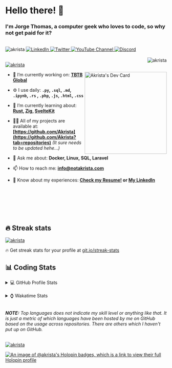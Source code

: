 # Hello there! 👋

### I'm Jorge Thomas, a computer geek who loves to code, so why not get paid for it?

</br>

<div align="left">
<img src="https://komarev.com/ghpvc/?username=akrista&label=Profile%20views&color=0e75b6&style=flat" alt="akrista" />
  <a href="https://www.linkedin.com/in/akrista/">
    <img
      src="https://img.shields.io/static/v1?logo=linkedin&style=flat&color=0072b1&label=LinkedIn&message=%E2%9B%B3"
      alt="LinkedIn"
    />
  </a>
  <a href="https://twitter.com/akristax">
    <img
      src="https://img.shields.io/badge/follow-%40akristax-1DA1F2?logo=twitter&style=flat&label=Twitter&color=0072b1&logoColor=ffffff"
      alt="Twitter"
    />
  </a>
    <a href="https://www.youtube.com/channel/UCXJa_ZGSEtalwFNbsupmjtg">
<img alt="YouTube Channel" src="https://img.shields.io/youtube/channel/subscribers/UCXJa_ZGSEtalwFNbsupmjtg?style=flat&color=0072b1&logoColor=ffffff&logo=youtube&label=Youtube">
  </a>
      <a href="https://discordapp.com/users/Akrista#1410">
<img alt="Discord" src="https://img.shields.io/discord/354241190947717120?style=flat&color=0072b1&logoColor=ffffff&logo=discord&label=Discord">
  </a>
<!--   <a href="https://www.threads.net/@notakrista"> -->
<!--     <img src="https://thread-count.vercel.app/thread-count/notakrista" alt="Akrista's Threads Account"> -->
<!-- </a> -->
  </br>
  </br>
  <a href="https://discordapp.com/users/Akrista#1410">
  <img align="right" src="https://lanyard.cnrad.dev/api/130525871277735937" alt="akrista" />
  </a>

  <p align="left">
  <a href="https://github.com/ryo-ma/github-profile-trophy">
  <img src="https://github-profile-trophy.vercel.app/?username=akrista&theme=gruvbox&no-bg=true&row=2&column=3&no-frame=true" alt="akrista" />
  </a>
  </p>

<!--   <a href="https://github.com/kittinan/spotify-github-profile" target="_blank"> -->
<!-- <img -->
<!--       width="256" -->
<!--       align="right" -->
<!--       src="https://spotify-github-profile.vercel.app/api/view?uid=21ca7hmfvx4lpeb37y7fs2vpq&cover_image=true&theme=default&show_offline=false&background_color=121212&interchange=false" -->
<!--       alt="Akrista's Spotify" -->
<!--     /> -->
<!-- </a> -->

<a href="https://app.daily.dev/akrista"><img src="https://api.daily.dev/devcards/v2/nQnOqdJn5BJngPoIsO4MP.png?type=default&r=hj6" width="256" align="right" alt="Akrista's Dev Card"/></a>

- 🔭 I’m currently working on: **[TBTB Global](https://tbtb.global/)**

- ⚙️ I use daily: **`.py`, `.sql`, `.md`, `.ipynb`, `.rs` , `.php`, `.js`, `.html`, `.css`**

- 🌱 I’m currently learning about: **[Rust](https://github.com/rust-lang/rust), [Zig](https://github.com/ziglang/zig), [SvelteKit](https://kit.svelte.dev/)**

- 👨‍💻 All of my projects are available at: **[https://github.com/Akrista](https://github.com/Akrista?tab=repositories)** _(It sure needs to be updated hehe...)_

- 💬 Ask me about: **Docker, Linux, SQL, Laravel**

- 📫 How to reach me: **info@notakrista.com**

- 📄 Know about my experiences: **[Check my Resume!](https://drive.google.com/file/d/1bDduXngJVVVsnUU1-Z36JSxIotYRIbOf/view?usp=drive_link) or [My LinkedIn](https://linkedin.com/in/akrista/)**

</br>
</br>
</br>
</br>
</br>

## 🔥 Streak stats

<a href="https://github.com/DenverCoder1/github-readme-streak-stats">
<img src="https://github-readme-streak-stats.herokuapp.com/?user=akrista&theme=gruvbox" alt="akrista" />
</a>

<p>🔥 Get streak stats for your profile at <a href="https://git.io/streak-stats">git.io/streak-stats</a></p>

## 📊 Coding Stats

<details>
<summary>💻 GitHub Profile Stats</summary>

</br>

<a href="https://github.com/anuraghazra/github-readme-stats">
<img src="https://github-readme-stats.vercel.app/api?username=akrista&show_icons=true&locale=en&theme=gruvbox" alt="Akrista's Github Stats" />
</a>

<a href="https://github.com/anuraghazra/github-readme-stats">
<img src="https://github-readme-stats.vercel.app/api/top-langs/?username=akrista&show_icons=true&locale=en&theme=gruvbox&layout=compact" alt="Most Used Languages" />
</a>

</details>

</br>

<details>
<summary>⌚ Wakatime Stats</summary>

</br>

<a href="https://github.com/anuraghazra/github-readme-stats">
<img src="https://github-readme-stats.vercel.app/api/wakatime?username=akrista&show_icons=true&locale=en&layout=compact&theme=gruvbox" alt="akrista" />
</a>

</br>

<!--START_SECTION:waka-->
![Code Time](http://img.shields.io/badge/Code%20Time-7%2C751%20hrs%2011%20mins-blue)

![Lines of code](https://img.shields.io/badge/From%20Hello%20World%20I%27ve%20Written-31.6%20million%20lines%20of%20code-blue)

**🐱 My GitHub Data** 

> 📦 466.3 kB Used in GitHub's Storage 
 > 
> 🏆 7 Contributions in the Year 2025
 > 
> 💼 Opted to Hire
 > 
> 📜 103 Public Repositories 
 > 
> 🔑 36 Private Repositories 
 > 
**I'm an Early 🐤** 

```text
🌞 Morning                2010 commits        █████░░░░░░░░░░░░░░░░░░░░   19.71 % 
🌆 Daytime                3711 commits        █████████░░░░░░░░░░░░░░░░   36.40 % 
🌃 Evening                4154 commits        ██████████░░░░░░░░░░░░░░░   40.74 % 
🌙 Night                  321 commits         █░░░░░░░░░░░░░░░░░░░░░░░░   03.15 % 
```
📅 **I'm Most Productive on Monday** 

```text
Monday                   2090 commits        █████░░░░░░░░░░░░░░░░░░░░   20.50 % 
Tuesday                  1546 commits        ████░░░░░░░░░░░░░░░░░░░░░   15.16 % 
Wednesday                1699 commits        ████░░░░░░░░░░░░░░░░░░░░░   16.66 % 
Thursday                 801 commits         ██░░░░░░░░░░░░░░░░░░░░░░░   07.86 % 
Friday                   1339 commits        ███░░░░░░░░░░░░░░░░░░░░░░   13.13 % 
Saturday                 847 commits         ██░░░░░░░░░░░░░░░░░░░░░░░   08.31 % 
Sunday                   1874 commits        █████░░░░░░░░░░░░░░░░░░░░   18.38 % 
```


📊 **This Week I Spent My Time On** 

```text
🕑︎ Time Zone: America/Caracas

💬 Programming Languages: 
Python                   14 hrs 10 mins      ██████████░░░░░░░░░░░░░░░   40.49 % 
SQL                      7 hrs 25 mins       █████░░░░░░░░░░░░░░░░░░░░   21.19 % 
Other                    6 hrs 48 mins       █████░░░░░░░░░░░░░░░░░░░░   19.44 % 
Lua                      3 hrs 53 mins       ███░░░░░░░░░░░░░░░░░░░░░░   11.10 % 
JSON                     1 hr 16 mins        █░░░░░░░░░░░░░░░░░░░░░░░░   03.65 % 

🔥 Editors: 
VS Code                  24 hrs 19 mins      █████████████████░░░░░░░░   69.44 % 
Excel                    6 hrs 19 mins       █████░░░░░░░░░░░░░░░░░░░░   18.08 % 
Neovim                   4 hrs 4 mins        ███░░░░░░░░░░░░░░░░░░░░░░   11.62 % 
Word                     17 mins             ░░░░░░░░░░░░░░░░░░░░░░░░░   00.85 % 

💻 Operating System: 
Windows                  32 hrs 18 mins      ███████████████████████░░   92.28 % 
Linux                    2 hrs 42 mins       ██░░░░░░░░░░░░░░░░░░░░░░░   07.72 % 
```

**I Mostly Code in JavaScript** 

```text
PHP                      9 repos             ███░░░░░░░░░░░░░░░░░░░░░░   13.64 % 
HTML                     4 repos             ██░░░░░░░░░░░░░░░░░░░░░░░   06.06 % 
Blade                    3 repos             █░░░░░░░░░░░░░░░░░░░░░░░░   04.55 % 
Rust                     3 repos             █░░░░░░░░░░░░░░░░░░░░░░░░   04.55 % 
TypeScript               2 repos             █░░░░░░░░░░░░░░░░░░░░░░░░   03.03 % 
```




 Last Updated on 05/05/2025 00:35:48 UTC
<!--END_SECTION:waka-->

**These Readme stats are generated using github action [awesome-readme-stats](https://github.com/anmol098/waka-readme-stats)**

</details>

</br>

_**NOTE:** Top languages does not indicate my skill level or anything like that. It is just a metric of which languages have been hosted by me on GitHub based on the usage across repositories. There are others which I haven't put up on GitHub._

</br>

<a href="https://github.com/ashutosh00710/github-readme-activity-graph">
<img src="https://github-readme-activity-graph.vercel.app/graph?username=Akrista&theme=gruvbox" alt="akrista" />
</a>

</br>

[![An image of @akrista's Holopin badges, which is a link to view their full Holopin profile](https://holopin.me/akrista)](https://holopin.io/@akrista)
